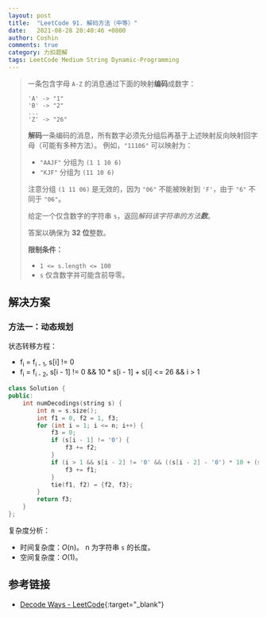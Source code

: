 ```yaml
---
layout: post
title:  "LeetCode 91. 解码方法（中等）"
date:   2021-08-28 20:40:46 +0800
author: Coshin
comments: true
category: 力扣题解
tags: LeetCode Medium String Dynamic-Programming
---
```

> 一条包含字母 `A-Z` 的消息通过下面的映射**编码**成数字：
> 
> ```
> 'A' -> "1"
> 'B' -> "2"
> ...
> 'Z' -> "26"
> ```
> 
> **解码**一条编码的消息，所有数字必须先分组后再基于上述映射反向映射回字母（可能有多种方法）。
> 例如，`"11106"` 可以映射为：
> 
> * `"AAJF"` 分组为 `(1 1 10 6)`
> * `"KJF"` 分组为 `(11 10 6)`
> 
> 注意分组 `(1 11 06)` 是无效的，因为 `"06"` 不能被映射到 `'F'`，由于 `"6"` 不同于 `"06"`。
> 
> 给定一个仅含数字的字符串 `s`，返回*解码该字符串的方法**数***。
> 
> 答案以确保为 **32 位**整数。
> 
> **限制条件：**
> 
> * `1 <= s.length <= 100`
> * `s` 仅含数字并可能含前导零。

## 解决方案

### 方法一：动态规划

状态转移方程：
* f<sub>i</sub> = f<sub>i - 1</sub>, s[i] != 0
* f<sub>i</sub> = f<sub>i - 2</sub>, s[i - 1] != 0 && 10 * s[i - 1] + s[i] <= 26 && i > 1

```cpp
class Solution {
public:
    int numDecodings(string s) {
        int n = s.size();
        int f1 = 0, f2 = 1, f3;
        for (int i = 1; i <= n; i++) {
            f3 = 0;
            if (s[i - 1] != '0') {
                f3 += f2;
            }
            if (i > 1 && s[i - 2] != '0' && ((s[i - 2] - '0') * 10 + (s[i - 1] - '0') <= 26)) {
                f3 += f1;
            }
            tie(f1, f2) = {f2, f3};
        }
        return f3;
    }
};
```

复杂度分析：
* 时间复杂度：*O*(n)。
  n 为字符串 `s` 的长度。
* 空间复杂度：*O*(1)。

## 参考链接

* [Decode Ways - LeetCode](https://leetcode.com/problems/decode-ways/){:target="_blank"}
